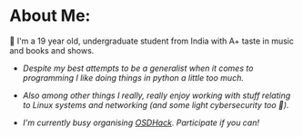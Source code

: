 # About Me:
👋 I'm a 19 year old, undergraduate student from India with A+ taste in music and books and shows.

- *Despite my best attempts to be a generalist when it comes to programming I like doing things in python a little too much.*

- *Also among other things I really, really enjoy working with stuff relating to Linux systems and networking (and some light cybersecurity too 🤠).*

- *I'm currently busy organising [OSDHack](https://osdhackjiit.com). Participate if you can!*
